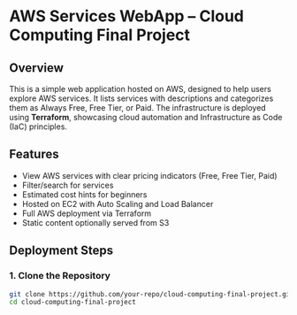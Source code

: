 # AWS Services WebApp – Cloud Computing Final Project

## Overview
This is a simple web application hosted on AWS, designed to help users explore AWS services. It lists services with descriptions and categorizes them as Always Free, Free Tier, or Paid. The infrastructure is deployed using **Terraform**, showcasing cloud automation and Infrastructure as Code (IaC) principles.

## Features
- View AWS services with clear pricing indicators (Free, Free Tier, Paid)
- Filter/search for services
- Estimated cost hints for beginners
- Hosted on EC2 with Auto Scaling and Load Balancer
- Full AWS deployment via Terraform
- Static content optionally served from S3

## Deployment Steps

### 1. Clone the Repository
```bash
git clone https://github.com/your-repo/cloud-computing-final-project.git
cd cloud-computing-final-project
